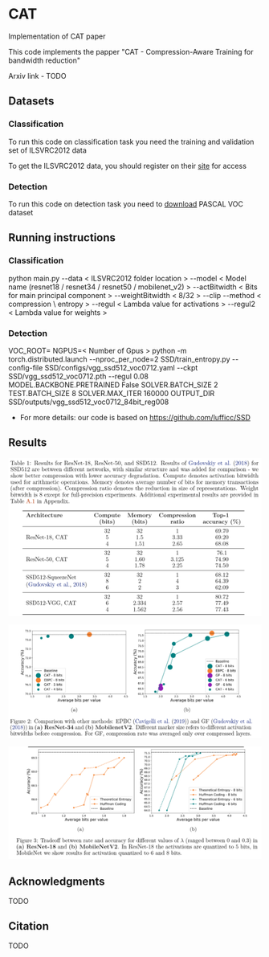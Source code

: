 # CAT
Implementation of CAT paper


This code implements the papper "CAT - Compression-Aware Training  for bandwidth reduction"

Arxiv link - TODO


## Datasets  

### Classification

To run this code on classification task you need the training and validation set of ILSVRC2012 data

To get the ILSVRC2012 data, you should register on their [site](http://www.image-net.org/download-imageurls) for access
 
### Detection

To run this code on detection task you need to [download](https://www.kaggle.com/huanghanchina/pascal-voc-2012
) PASCAL VOC dataset


## Running instructions

### Classification

python main.py --data < ILSVRC2012 folder location > --model < Model name (resnet18 / resnet34 / resnet50 / mobilenet_v2) >  --actBitwidth < Bits for main principal component > --weightBitwidth < 8/32 >  --clip --method < compression \ entropy > --regul < Lambda value for activations > --regul2 < Lambda value for weights >

### Detection

VOC_ROOT= <PASCAL VOC folder location > NGPUS=< Number of Gpus > python -m torch.distributed.launch --nproc_per_node=2 SSD/train_entropy.py --config-file SSD/configs/vgg_ssd512_voc0712.yaml --ckpt SSD/vgg_ssd512_voc0712.pth --regul 0.08 MODEL.BACKBONE.PRETRAINED False SOLVER.BATCH_SIZE 2 TEST.BATCH_SIZE 8 SOLVER.MAX_ITER 160000 OUTPUT_DIR SSD/outputs/vgg_ssd512_voc0712_84bit_reg008
  
* For more details: our code is based on https://github.com/lufficc/SSD

## Results
 ![results](imgs/results1.PNG)
 
 ![results](imgs/Comparison.PNG)
  
 ![results](imgs/ablation.PNG)
 
  
## Acknowledgments  
TODO

## Citation  
TODO  
